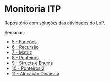 # Monitoria ITP

Repositório com soluções das atividades do LoP.

Semanas:
- [5 - Funções](semanas/5-funcoes/README.md)
- [6 - Recursão](semanas/6-recursao/README.md)
- [7 - Matriz](semanas/7-matriz/README.md)
- [8 - Ponteiros](semanas/8-ponteiros/README.md)
- [9 - Structs e Enums](semanas/9-structs-e-enums/README.md)
- [10 - Ponteiros 2](semanas/10-ponteiros-2/README.md)
- [11 - Alocação Dinâmica](semanas/11-alocacao-dinamica/README.md)
